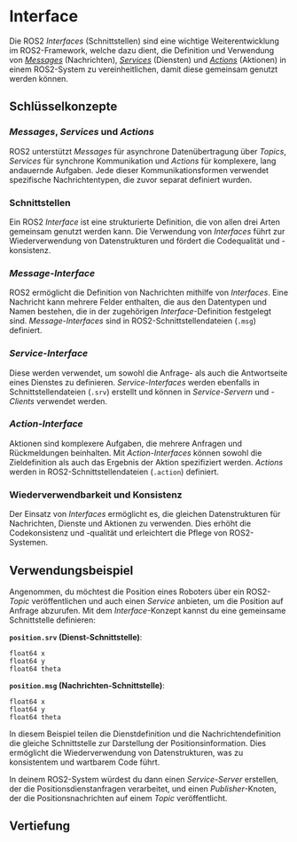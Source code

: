 # Interface 

Die ROS2 _Interfaces_ (Schnittstellen) sind eine wichtige Weiterentwicklung im ROS2-Framework, welche dazu dient, die Definition und Verwendung von [_Messages_](TODO) (Nachrichten), [_Services_](service.md) (Diensten) und [_Actions_](TODO) (Aktionen) in einem ROS2-System zu vereinheitlichen, damit diese gemeinsam genutzt werden können.

## Schlüsselkonzepte

### _Messages_, _Services_ und _Actions_
   ROS2 unterstützt _Messages_ für asynchrone Datenübertragung über _Topics_, _Services_ für synchrone Kommunikation und _Actions_ für komplexere, lang andauernde Aufgaben. Jede dieser Kommunikationsformen verwendet spezifische Nachrichtentypen, die zuvor separat definiert wurden.

### Schnittstellen
   Ein ROS2 _Interface_ ist eine strukturierte Definition, die von allen drei Arten gemeinsam genutzt werden kann. Die Verwendung von _Interfaces_ führt zur Wiederverwendung von Datenstrukturen und fördert die Codequalität und -konsistenz.

### _Message-Interface_
   ROS2 ermöglicht die Definition von Nachrichten mithilfe von _Interfaces_. Eine Nachricht kann mehrere Felder enthalten, die aus den Datentypen und Namen bestehen, die in der zugehörigen _Interface_-Definition festgelegt sind. _Message-Interfaces_ sind in ROS2-Schnittstellendateien (`.msg`) definiert.

### _Service-Interface_
   Diese werden verwendet, um sowohl die Anfrage- als auch die Antwortseite eines Dienstes zu definieren. _Service-Interfaces_ werden ebenfalls in Schnittstellendateien (`.srv`) erstellt und können in _Service-Servern_ und _-Clients_ verwendet werden.

### _Action-Interface_
   Aktionen sind komplexere Aufgaben, die mehrere Anfragen und Rückmeldungen beinhalten. Mit _Action-Interfaces_ können sowohl die Zieldefinition als auch das Ergebnis der Aktion spezifiziert werden. _Actions_ werden in ROS2-Schnittstellendateien (`.action`) definiert.

### Wiederverwendbarkeit und Konsistenz
   Der Einsatz von _Interfaces_ ermöglicht es, die gleichen Datenstrukturen für Nachrichten, Dienste und Aktionen zu verwenden. Dies erhöht die Codekonsistenz und -qualität und erleichtert die Pflege von ROS2-Systemen.

## Verwendungsbeispiel

Angenommen, du möchtest die Position eines Roboters über ein ROS2-_Topic_ veröffentlichen und auch einen _Service_ anbieten, um die Position auf Anfrage abzurufen. Mit dem _Interface_-Konzept kannst du eine gemeinsame Schnittstelle definieren:

**`position.srv` (Dienst-Schnittstelle)**:
```text
float64 x
float64 y
float64 theta
```

**`position.msg` (Nachrichten-Schnittstelle)**:
```text
float64 x
float64 y
float64 theta
```

In diesem Beispiel teilen die Dienstdefinition und die Nachrichtendefinition die gleiche Schnittstelle zur Darstellung der Positionsinformation. Dies ermöglicht die Wiederverwendung von Datenstrukturen, was zu konsistentem und wartbarem Code führt.

In deinem ROS2-System würdest du dann einen _Service-Server_ erstellen, der die Positionsdienstanfragen verarbeitet, und einen _Publisher_-Knoten, der die Positionsnachrichten auf einem _Topic_ veröffentlicht.

## Vertiefung

```{tableofcontents}
```

